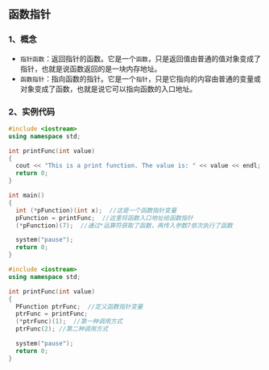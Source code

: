 ## 函数指针
### 1、概念
* ``指针函数``：返回指针的函数。它是一个``函数``，只是返回值由普通的值对象变成了指针，也就是说函数返回的是一块内存地址。
* ``函数指针``：指向函数的指针。它是一个``指针``，只是它指向的内容由普通的变量或对象变成了函数，也就是说它可以指向函数的入口地址。

### 2、实例代码
```cpp
#include <iostream>
using namespace std;

int printFunc(int value)
{
  cout << "This is a print function. The value is: " << value << endl;
  return 0;
}

int main()
{
  int (*pFunction)(int x);  //这是一个函数指针变量
  pFunction = printFunc;  //这里将函数入口地址给函数指针
  (*pFunction)(7);  //通过*运算符获取了函数，再传入参数7依次执行了函数

  system("pause");
  return 0;
}
```

```cpp
#include <iostream>
using namespace std;

int printFunc(int value)
{
  PFunction ptrFunc;  //定义函数指针变量
  ptrFunc = printFunc;
  (*ptrFunc)(1);  //第一种调用方式
  ptrFunc(2); //第二种调用方式

  system("pause");
  return 0;
}
```
